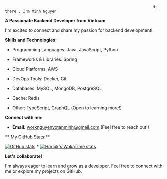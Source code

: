                                                                       Hi there , I'm Minh Nguyen

**A Passionate Backend Developer from Vietnam**

I'm excited to connect and share my passion for backend development!

**Skills and Technologies:**


* Programming Languages: Java, JavaScript, Python

* Frameworks & Libraries: Spring

* Cloud Platforms: AWS

* DevOps Tools: Docker, Git

* Databases: MySQL, MongoDB, PostgreSQL

* Cache: Redis

* Other: TypeScript, GraphQL (Open to learning more!)

**Connect with me:**


* **Email:** worknguyenvotanminh@gmail.com (Feel free to reach out!)

** My GitHub Stats:**

[![GitHub stats](https://github-readme-stats.vercel.app/api?username=nguyenxvotanminh3&show_icons=true&count_private=true&hide=prs&theme=synthwave&hide_border=true)](https://github.com/nguyenxvotanminh3)
*
[![Harlok's WakaTime stats](https://github-readme-stats.vercel.app/api/wakatime?username=nguyenxvotanminh3)](https://github.com/nguyenxvotanminh3/github-readme-stats)

**Let's collaborate!**

I'm always eager to learn and grow as a developer. Feel free to connect with me or explore my projects on GitHub. 
